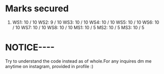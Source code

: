 # Marks secured
1) WS1: 10 / 10
WS2: 9 / 10
WS3: 10 / 10 
WS4: 10 / 10
WS5: 10 / 10
WS6: 10 / 10
WS7: 10 / 10
WS8: 10 / 10
MS1: 10 / 5
MS2: 10 / 5
MS3: 10 / 5

# NOTICE----
Try to understand the code instead as of whole.For any inquires dm me anytime on instagram, provided in profile :)
